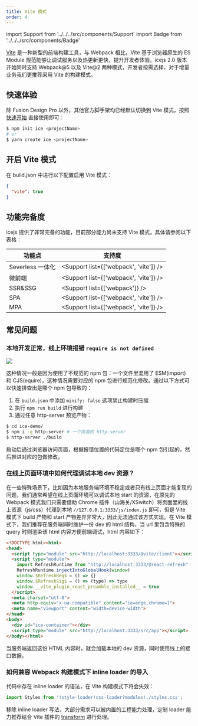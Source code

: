 ```yaml
---
title: Vite 模式
order: 4
---
```


import Support from '../../../src/components/Support'
import Badge from '../../../src/components/Badge'

<Badge text="2.0.0" />

[Vite](https://vitejs.dev/) 是一种新型的前端构建工具，与 Webpack 相比，Vite 基于浏览器原生的 ES Module 规范能够让调试服务以及热更新更快，提升开发者体验。icejs 2.0 版本开始同时支持 Webpack@5 以及 Vite@2 两种模式，开发者按需选择，对于增量业务我们更推荐采用 Vite 的构建模式。

## 快速体验

除 Fusion Design Pro 以外，其他官方脚手架均已经默认切换到 Vite 模式，按照 [快速开始](/guide/start.md) 直接使用即可：

```bash
$ npm init ice <projectName>
# or
$ yarn create ice <projectName>
```

## 开启 Vite 模式

在 build.json 中进行以下配置启用 Vite 模式：

```json
{
  "vite": true
}
```

## 功能完备度

icejs 提供了非常完备的功能，目前部分能力尚未支持 Vite 模式，具体请参阅以下表格：

|  功能点         |   支持度   |
|----------------|---------------------|
| Severless 一体化| <Support list={['webpack', 'vite']} />
| 微前端          | <Support list={['webpack', 'vite']} />
| SSR&SSG        | <Support list={['webpack']} />
| SPA        | <Support list={['webpack', 'vite']} />
| MPA        | <Support list={['webpack', 'vite']} />

## 常见问题

### 本地开发正常，线上环境报错 `require is not defined`

![](https://img.alicdn.com/imgextra/i1/O1CN01sG8QCA1z4KWtajo8e_!!6000000006660-2-tps-426-48.png)

这种情况一般是因为使用了不规范的 npm 包：一个文件里混用了 ESM(import) 和 CJS(equire)，这种情况需要对应的 npm 包进行规范化修改。通过以下方式可以快速排查出是哪个 npm 包导致的：

1. 在 `build.json` 中添加 `minify: false` 选项禁止构建时压缩
2. 执行 `npm run build` 进行构建
3. 通过任意 http-server 预览产物：

```bash
$ cd ice-demo/
$ npm i -g http-server # 一个简易的 http-server
$ http-server ./build
```

启动后通过浏览器访问页面，根据报错位置的代码定位是哪个 npm 包引起的，然后推进对应的包做修改。

### 在线上页面环境中如何代理调试本地 dev 资源？

在一些特殊场景下，比如因为本地服务端环境不稳定或者只有线上页面才能复现的问题，我们通常希望在线上页面环境可以调试本地 start 的资源，在原先的 Webpack 模式我们只需要借助 Chrome 插件（山海关/XSwitch）将页面里的线上资源（js/css）代理到本地 `//127.0.0.1:3333/js/index.js` 即可，但是 Vite 模式下 build 产物和 start 产物差异非常大，因此无法通过该方式实现。在 Vite 模式下，我们推荐在服务端同时维护一份 dev 的 html 结构，当 url 里包含特殊的 query 时则渲染该 html 内容方便前端调试，html 内容如下：

```html
<!DOCTYPE html><html>
<head>
  <script type="module" src="http://localhost:3333/@vite/client"></script>
  <script type="module">
    import RefreshRuntime from "http://localhost:3333/@react-refresh"
    RefreshRuntime.injectIntoGlobalHook(window)
    window.$RefreshReg$ = () => {}
    window.$RefreshSig$ = () => (type) => type
    window.__vite_plugin_react_preamble_installed__ = true
  </script>
  <meta charset="utf-8">
  <meta http-equiv="x-ua-compatible" content="ie=edge,chrome=1">
  <meta name="viewport" content="width=device-width">
</head>
<body>
  <div id="ice-container"></div>
  <script type="module" src="http://localhost:3333/src/app"></script>
</body></html>
```

当服务端返回这份 HTML 内容时，就会加载本地的 dev 资源，同时使用线上的接口数据。

### 如何兼容 Webpack 构建模式下 inline loader 的导入

代码中存在 inline loader 的语法，在 Vite 构建模式下将会失效：

```js
import Styles from '!style-loader!css-loader?modules!./styles.css';
```

移除 inline loader 写法，大部分需求可以被内置的工程能力处理，定制 loader 能力推荐结合 Vite 插件的 [transform](https://vitejs.dev/guide/api-plugin.html#transforming-custom-file-types) 进行处理。


